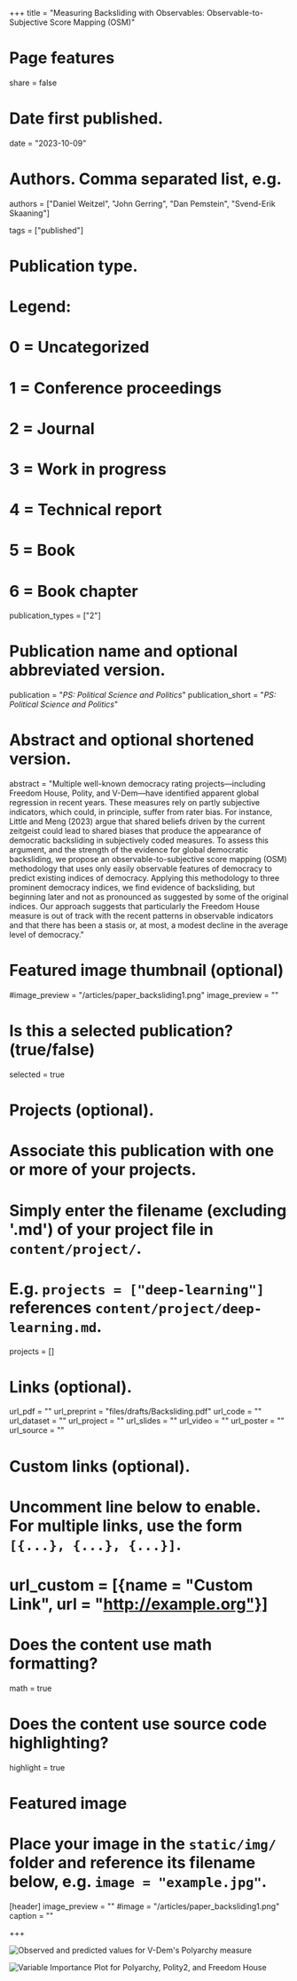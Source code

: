 

+++
title = "Measuring Backsliding with Observables: Observable-to-Subjective Score Mapping (OSM)"

# Page features
share =  false

# Date first published.
date = "2023-10-09"

# Authors. Comma separated list, e.g.
authors = ["Daniel Weitzel", "John Gerring", "Dan Pemstein", "Svend-Erik Skaaning"]

tags = ["published"]

# Publication type.
# Legend:
# 0 = Uncategorized
# 1 = Conference proceedings
# 2 = Journal
# 3 = Work in progress
# 4 = Technical report
# 5 = Book
# 6 = Book chapter
publication_types = ["2"]

# Publication name and optional abbreviated version.
publication = "*PS: Political Science and Politics*"
publication_short = "*PS: Political Science and Politics*"

# Abstract and optional shortened version.
abstract = "Multiple well-known democracy rating projects—including Freedom House, Polity, and V-Dem—have identified apparent global regression in recent years. These measures rely on partly subjective indicators, which could, in principle, suffer from rater bias. For instance, Little and Meng (2023) argue that shared beliefs driven by the current zeitgeist could lead to shared biases that produce the appearance of democratic backsliding in subjectively coded measures. To assess this argument, and the strength of the evidence for global democratic backsliding, we propose an observable-to-subjective score mapping (OSM) methodology that uses only easily observable features of democracy to predict existing indices of democracy. Applying this methodology to three prominent democracy indices, we find evidence of backsliding, but beginning later and not as pronounced as suggested by some of the original indices. Our approach suggests that particularly the Freedom House measure is out of track with the recent patterns in observable indicators and that there has been a stasis or, at most, a modest decline in the average level of democracy."

# Featured image thumbnail (optional)
#image_preview = "/articles/paper_backsliding1.png"
image_preview = ""

# Is this a selected publication? (true/false)
selected = true

# Projects (optional).
#   Associate this publication with one or more of your projects.
#   Simply enter the filename (excluding '.md') of your project file in `content/project/`.
#   E.g. `projects = ["deep-learning"]` references `content/project/deep-learning.md`.
projects = []

# Links (optional).
url_pdf = ""
url_preprint = "files/drafts/Backsliding.pdf"
url_code = ""
url_dataset = ""
url_project = ""
url_slides = ""
url_video = ""
url_poster = ""
url_source = ""

# Custom links (optional).
#   Uncomment line below to enable. For multiple links, use the form `[{...}, {...}, {...}]`.
# url_custom = [{name = "Custom Link", url = "http://example.org"}]

# Does the content use math formatting?
math = true

# Does the content use source code highlighting?
highlight = true

# Featured image
# Place your image in the `static/img/` folder and reference its filename below, e.g. `image = "example.jpg"`.
[header]
image_preview = ""
#image = "/articles/paper_backsliding1.png"
caption = ""



+++

![Observed and predicted values for V-Dem's Polyarchy measure](../../img/articles/paper_backsliding1.png)

![Variable Importance Plot for Polyarchy, Polity2, and Freedom House](../../img/articles/paper_backsliding2.png)
